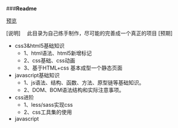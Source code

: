 ###**Readme**

[预览](https://qq1066536.github.io/alan_demo/)

[说明]
&emsp;此目录为自己练手制作，尽可能的完善成一个真正的项目
[预期]
* css3&html5基础知识
    * 1、html语法、html5新增标记
    * 2、css基础、css动画
    * 3、基于HTML+css 基本成型一个静态页面
* javascript基础知识
    * 1、js语法、结构、函数、方法、原型链等基础知识。
    * 2、DOM、BOM语法结构和实际注意事项。
* css进阶 
    * 1、less/sass实现css
    * 2、css工具集的使用
* javascript





